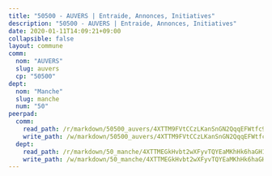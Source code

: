 ```yaml
---
title: "50500 - AUVERS | Entraide, Annonces, Initiatives"
description: "50500 - AUVERS | Entraide, Annonces, Initiatives"
date: 2020-01-11T14:09:21+09:00
collapsible: false
layout: commune
comm:
  nom: "AUVERS"
  slug: auvers
  cp: "50500"
dept:
  nom: "Manche"
  slug: manche
  num: "50"
peerpad:
  comm:
    read_path: /r/markdown/50500_auvers/4XTTM9FVtCCzLKanSnGN2QqqEFWtfc9RncYJfEwEMy8rTTorL
    write_path: /w/markdown/50500_auvers/4XTTM9FVtCCzLKanSnGN2QqqEFWtfc9RncYJfEwEMy8rTTorL-K3TgUYkec9VJMASwDrCeRKsTEHZA8EwSjLT7VmCSPUtvpXvaxmGwcRfquF5eTBedZmqPGyfcJ5W7hHR2HNdR2oNwoPGwzbwbnP4rYoxxfXsyi72usDNo6nKv9z66FHDuFVMTtLDz
  dept:
    read_path: /r/markdown/50_manche/4XTTMEGkHvbt2wXFyvTQYEaMKhHk6haGH1SzsRNevKgBDTuXr
    write_path: /w/markdown/50_manche/4XTTMEGkHvbt2wXFyvTQYEaMKhHk6haGH1SzsRNevKgBDTuXr-K3TgUSx1rwmRRLqHcTLLdo4dVfTRKvf94KKagmUFPevWSp2f9nuc6fJF25TtLArzK8teuQ5TvuAMqW38N2MYgT18hBoXtjmKX9WuSn2vkujmSJPp3gF4gsuMmfEM8Th4Ap94heFE
---
```


